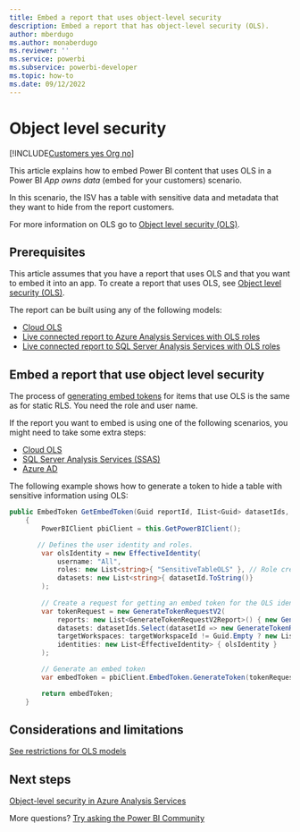 ```yaml
---
title: Embed a report that uses object-level security
description: Embed a report that has object-level security (OLS).
author: mberdugo
ms.author: monaberdugo
ms.reviewer: ''
ms.service: powerbi
ms.subservice: powerbi-developer
ms.topic: how-to
ms.date: 09/12/2022
---
```


# Object level security

[!INCLUDE[Customers yes Org no](../../includes/applies-embedded-app-yes-user-no.md)]

This article explains how to embed Power BI content that uses OLS in a Power BI *App owns data* (embed for your customers) scenario.

In this scenario, the ISV has a table with sensitive data and metadata that they want to hide from the report customers.

For more information on OLS go to [Object level security (OLS)](../../enterprise/service-admin-ols.md).

## Prerequisites

This article assumes that you have a report that uses OLS and that you want to embed it into an app. To create a report that uses OLS, see [Object level security (OLS)](../../enterprise/service-admin-ols.md).

The report can be built using any of the following models:

* [Cloud OLS](../../enterprise/service-admin-ols.md)
* [Live connected report to Azure Analysis Services with OLS roles](./embed-azure-analysis-services.md)
* [Live connected report to SQL Server Analysis Services with OLS roles](sql-server-analysis-services-embed.md)

## Embed a report that use object level security

The process of [generating embed tokens](generate-embed-token.md#row-level-security) for items that use OLS is the same as for static RLS. You need the role and user name.

If the report you want to embed is using one of the following scenarios, you might need to take some extra steps:

* [Cloud OLS](./cloud-rls.md#generate-an-embed-token)
* [SQL Server Analysis Services (SSAS)](sql-server-analysis-services-embed.md#generate-an-embed-token)
* [Azure AD](./embed-azure-analysis-services.md#generate-an-embed-token)

The following example shows how to generate a token to hide a table with sensitive information using OLS:

```csharp
public EmbedToken GetEmbedToken(Guid reportId, IList<Guid> datasetIds, [Optional] Guid targetWorkspaceId)
    {
        PowerBIClient pbiClient = this.GetPowerBIClient();

       // Defines the user identity and roles.
        var olsIdentity = new EffectiveIdentity(
            username: "All",
            roles: new List<string>{ "SensitiveTableOLS" }, // Role created to hide a table that has sensitive information
            datasets: new List<string>{ datasetId.ToString()}
        );
       
        // Create a request for getting an embed token for the OLS identity defined above
        var tokenRequest = new GenerateTokenRequestV2(
            reports: new List<GenerateTokenRequestV2Report>() { new GenerateTokenRequestV2Report(reportId) },
            datasets: datasetIds.Select(datasetId => new GenerateTokenRequestV2Dataset(datasetId.ToString())).ToList(),
            targetWorkspaces: targetWorkspaceId != Guid.Empty ? new List<GenerateTokenRequestV2TargetWorkspace>() { new GenerateTokenRequestV2TargetWorkspace(targetWorkspaceId) } : null,
            identities: new List<EffectiveIdentity> { olsIdentity }
        );

        // Generate an embed token
        var embedToken = pbiClient.EmbedToken.GenerateToken(tokenRequest);

        return embedToken;
    }
```

## Considerations and limitations

[See restrictions for OLS models](/analysis-services/tabular-models/object-level-security#restrictions)

## Next steps

[Object-level security in Azure Analysis Services](/analysis-services/tabular-models/object-level-security)

More questions? [Try asking the Power BI Community](https://community.powerbi.com/)
